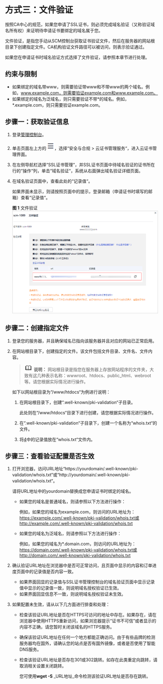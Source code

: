 # 方式三：文件验证<a name="ZH-CN_TOPIC_0000001216026321"></a>

按照CA中心的规范，如果您申请了SSL证书，则必须完成域名验证（又称验证域名所有权）来证明待申请证书要绑定的域名属于您。

文件验证，是指您手动从SCM控制台获取证书验证文件，然后在服务器的网站根目录下创建指定文件。CA机构验证文件路径可以被访问，则表示验证通过。

如果您在申请证书时域名验证方式选择了文件验证，请参照本章节进行处理。

## 约束与限制<a name="zh-cn_topic_0000001215857175_zh-cn_topic_0000001169580876_section1441815119287"></a>

-   如果绑定的域名带www，则需要验证带www和不带www的两个域名。例如，www.example.com，则需要验证example.com和www.example.com。
-   如果绑定的域名为泛域名，则只需要验证不带\*的域名。例如，\*.example.com，则只需要验证example.com。

## 步骤一：获取验证信息<a name="zh-cn_topic_0000001215857175_zh-cn_topic_0000001169580876_section10631192321319"></a>

1.  登录[管理控制台](https://console.huaweicloud.com/)。
2.  单击页面左上方的![](figures/icon-servicelist.png)，选择“安全与合规  \>  云证书管理服务“，进入云证书管理界面。
3.  在左侧导航栏选择“SSL证书管理“，并SSL证书页面中待域名验证的证书所在行的“操作“列，单击“域名验证“，系统从右面弹出域名验证详细页面。
4.  <a name="zh-cn_topic_0000001215857175_zh-cn_topic_0000001169580876_li72365415328"></a>在域名验证页面中，查看此处的“记录值“。

    如果界面未显示，则请按照页面中的提示，登录邮箱（申请证书时填写的邮箱）查看“记录值“。

    **图 1**  文件验证<a name="zh-cn_topic_0000001215857175_zh-cn_topic_0000001169580876_zh-cn_topic_0000001124315609_zh-cn_topic_0196219186_zh-cn_topic_0195832505_fig1356519291257"></a>  
    ![](figures/文件验证.png "文件验证")


## 步骤二：创建指定文件<a name="zh-cn_topic_0000001215857175_zh-cn_topic_0000001169580876_section269165121414"></a>

1.  登录您的服务器，并且确保域名已指向该服务器并且对应的网站已正常启用。
2.  在网站根目录下，创建指定的文件。该文件包括文件目录、文件名、文件内容。

    >![](public_sys-resources/icon-note.gif) **说明：** 
    >网站根目录是指您在服务器上存放网站程序的文件夹，大致有这几种表示名称：wwwroot、htdocs、public\_html、webroot等。请您根据实际情况进行操作。

    如下以网站根目录为“/www/htdocs“为例进行说明：

    1.  在网站根目录下，创建“.well-known/pki-validation“子目录。

        此处则在“/www/htdocs“目录下进行创建，请您根据实际情况进行操作。

    2.  在“.well-known/pki-validation“子目录下，创建一个名称为“whois.txt“的文件。
    3.  将[4](#zh-cn_topic_0000001215857175_zh-cn_topic_0000001169580876_li72365415328)中的记录值放在“whois.txt“文件内。


## 步骤三：查看验证配置是否生效<a name="zh-cn_topic_0000001215857175_zh-cn_topic_0000001169580876_section5721165672415"></a>

1.  打开浏览器，访问URL地址“https://yourdomain/.well-known/pki-validation/whois.txt“或“http://yourdomain/.well-known/pki-validation/whois.txt“。

    请将URL地址中的yourdomain替换成您申请证书时绑定的域名。

    -   如果您的域名是普通域名，则请参照以下方法进行操作：

        例如，如果您的域名为example.com，则访问的URL地址为：https://example.com/.well-known/pki-validation/whois.txt或http://example.com/.well-known/pki-validation/whois.txt

    -   如果您的域名为泛域名，则请参照以下方法进行操作：

        例如，如果您的域名为\*.domain.com，则访问的URL地址为：https://domain.com/.well-known/pki-validation/whois.txt或http://domain.com/.well-known/pki-validation/whois.txt

2.  确认验证URL地址在浏览器中是否可正常访问，且页面中显示的内容和订单进度页面中的记录值是否内容一致。
    -   如果界面回显的记录值与SSL证书管理控制台的域名验证页面中显示记录值中显示的记录值一致，则说明域名授权验证已生效。
    -   如果界面回显信息不一致，则说明域名授权验证未生效。

3.  如果配置未生效，请从以下几方面进行排查和处理：
    -   检查该验证URL地址是否在HTTPS可访问的地址中存在。如果存在，请在浏览器中使用HTTPS重新访问，如果浏览器提示“证书不可信”或者显示的内容不正确，请您暂时关闭该域名的HTTPS服务。
    -   确保该验证URL地址在任何一个地方都能正确访问。由于有些品牌的检测服务器均在国外，请确认您的站点是否有国外镜像，或者是否使用了智能DNS服务。
    -   检查该验证URL地址是否存在301或302跳转。如存在此类重定向跳转，请取消相关设置关闭跳转。

        您可使用**wget -S** _URL地址_命令检测该验证URL地址是否存在跳转。



